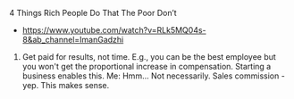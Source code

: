 4 Things Rich People Do That The Poor Don’t
- https://www.youtube.com/watch?v=RLk5MQ04s-8&ab_channel=ImanGadzhi

1. Get paid for results, not time. E.g., you can be the best employee but you won't get the proportional increase in compensation.
Starting a business enables this.
Me: Hmm... Not necessarily.
Sales commission - yep. This makes sense.
